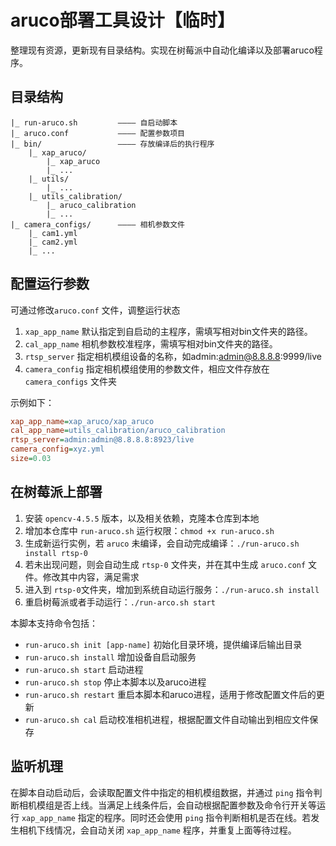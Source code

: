 # aruco部署工具设计【临时】

整理现有资源，更新现有目录结构。实现在树莓派中自动化编译以及部署aruco程序。

## 目录结构
```
|_ run-aruco.sh         ———— 自启动脚本
|_ aruco.conf           ———— 配置参数项目
|_ bin/                 ———— 存放编译后的执行程序       
    |_ xap_aruco/
        |_ xap_aruco
        |_ ...
    |_ utils/
        |_ ...
    |_ utils_calibration/
        |_ aruco_calibration
        |_ ...
|_ camera_configs/      ———— 相机参数文件
    |_ cam1.yml
    |_ cam2.yml
    |_ ...

```
## 配置运行参数

可通过修改`aruco.conf` 文件，调整运行状态
1. `xap_app_name` 默认指定到自启动的主程序，需填写相对bin文件夹的路径。
1. `cal_app_name` 相机参数校准程序，需填写相对bin文件夹的路径。
2. `rtsp_server` 指定相机模组设备的名称，如admin:admin@8.8.8.8:9999/live 
3. `camera_config` 指定相机模组使用的参数文件，相应文件存放在 `camera_configs` 文件夹

示例如下：

```ini
xap_app_name=xap_aruco/xap_aruco
cal_app_name=utils_calibration/aruco_calibration
rtsp_server=admin:admin@8.8.8.8:8923/live
camera_config=xyz.yml
size=0.03
```

## 在树莓派上部署

1. 安装 `opencv-4.5.5` 版本，以及相关依赖，克隆本仓库到本地
2. 增加本仓库中 `run-aruco.sh` 运行权限：`chmod +x run-aruco.sh`
3. 生成新运行实例，若 `aruco` 未编译，会自动完成编译：`./run-aruco.sh install rtsp-0`
4. 若未出现问题，则会自动生成 `rtsp-0` 文件夹，并在其中生成 `aruco.conf` 文件。修改其中内容，满足需求
5. 进入到 `rtsp-0`文件夹，增加到系统自动运行服务：`./run-aruco.sh install`
6. 重启树莓派或者手动运行：`./run-arco.sh start`

本脚本支持命令包括：
- `run-aruco.sh init [app-name]` 初始化目录环境，提供编译后输出目录
- `run-aruco.sh install` 增加设备自启动服务
- `run-aruco.sh start` 启动进程
- `run-aruco.sh stop`  停止本脚本以及aruco进程
- `run-aruco.sh restart`  重启本脚本和aruco进程，适用于修改配置文件后的更新
- `run-aruco.sh cal`    启动校准相机进程，根据配置文件自动输出到相应文件保存


## 监听机理

在脚本自动启动后，会读取配置文件中指定的相机模组数据，并通过 `ping` 指令判断相机模组是否上线。当满足上线条件后，会自动根据配置参数及命令行开关等运行 `xap_app_name` 指定的程序。同时还会使用 `ping` 指令判断相机是否在线。若发生相机下线情况，会自动关闭 `xap_app_name` 程序，并重复上面等待过程。

